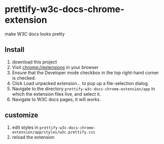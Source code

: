 # prettify-w3c-docs-chrome-extension
make W3C docs looks pretty

## Install

1. download this project
2. Visit [chrome://extensions](chrome://extensions) in your browser
3. Ensure that the Developer mode checkbox in the top right-hand corner is checked.
4. Click Load unpacked extension… to pop up a file-selection dialog.
5. Navigate to the directory `prettify-w3c-docs-chrome-extension/app` in which the extension files live, and select it.
6. Navigate to W3C docs pages, it will works.


## customize

1. edit styles in `prettify-w3c-docs-chrome-extension/app/styles/w3c.prettify.css`
2. reload the extension